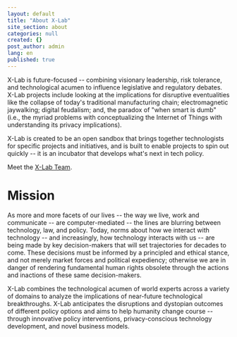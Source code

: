 ```yaml
---
layout: default
title: "About X-Lab"
site_section: about
categories: null
created: {}
post_author: admin
lang: en
published: true
---
```


X-Lab is future-focused -- combining visionary leadership, risk tolerance, and technological acumen to influence legislative and regulatory debates. X-Lab projects include looking at the implications for disruptive eventualities like the collapse of today's traditional manufacturing chain; electromagnetic jaywalking; digital feudalism; and, the paradox of "when smart is dumb" (i.e., the myriad problems with conceptualizing the Internet of Things with understanding its privacy implications).

X-Lab is created to be an open sandbox that brings together technologists for specific projects and initiatives, and is built to enable projects to spin out quickly -- it is an incubator that develops what's next in tech policy.

Meet the <a href="/team">X-Lab Team</a>.

# Mission
As more and more facets of our lives -- the way we live, work and communicate -- are computer-mediated -- the lines are blurring between technology, law, and policy. Today, norms about how we interact with technology -- and increasingly, how technology interacts with us -- are being made by key decision-makers that will set trajectories for decades to come. These decisions must be informed by a principled and ethical stance, and not merely market forces and political expediency; otherwise we are in danger of rendering fundamental human rights obsolete through the actions and inactions of these same decision-makers.

X-Lab combines the technological acumen of world experts across a variety of domains to analyze the implications of near-future technological breakthroughs. X-Lab anticipates the disruptions and dystopian outcomes of different policy options and aims to help humanity change course -- through innovative policy interventions, privacy-conscious technology development, and novel business models.